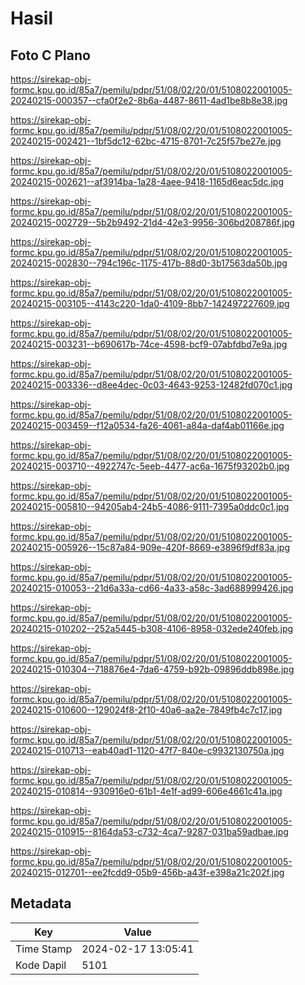 # Hasil

## Foto C Plano

https://sirekap-obj-formc.kpu.go.id/85a7/pemilu/pdpr/51/08/02/20/01/5108022001005-20240215-000357--cfa0f2e2-8b6a-4487-8611-4ad1be8b8e38.jpg

https://sirekap-obj-formc.kpu.go.id/85a7/pemilu/pdpr/51/08/02/20/01/5108022001005-20240215-002421--1bf5dc12-62bc-4715-8701-7c25f57be27e.jpg

https://sirekap-obj-formc.kpu.go.id/85a7/pemilu/pdpr/51/08/02/20/01/5108022001005-20240215-002621--af3914ba-1a28-4aee-9418-1165d6eac5dc.jpg

https://sirekap-obj-formc.kpu.go.id/85a7/pemilu/pdpr/51/08/02/20/01/5108022001005-20240215-002729--5b2b9492-21d4-42e3-9956-306bd208786f.jpg

https://sirekap-obj-formc.kpu.go.id/85a7/pemilu/pdpr/51/08/02/20/01/5108022001005-20240215-002830--794c196c-1175-417b-88d0-3b17563da50b.jpg

https://sirekap-obj-formc.kpu.go.id/85a7/pemilu/pdpr/51/08/02/20/01/5108022001005-20240215-003105--4143c220-1da0-4109-8bb7-142497227609.jpg

https://sirekap-obj-formc.kpu.go.id/85a7/pemilu/pdpr/51/08/02/20/01/5108022001005-20240215-003231--b690617b-74ce-4598-bcf9-07abfdbd7e9a.jpg

https://sirekap-obj-formc.kpu.go.id/85a7/pemilu/pdpr/51/08/02/20/01/5108022001005-20240215-003336--d8ee4dec-0c03-4643-9253-12482fd070c1.jpg

https://sirekap-obj-formc.kpu.go.id/85a7/pemilu/pdpr/51/08/02/20/01/5108022001005-20240215-003459--f12a0534-fa26-4061-a84a-daf4ab01166e.jpg

https://sirekap-obj-formc.kpu.go.id/85a7/pemilu/pdpr/51/08/02/20/01/5108022001005-20240215-003710--4922747c-5eeb-4477-ac6a-1675f93202b0.jpg

https://sirekap-obj-formc.kpu.go.id/85a7/pemilu/pdpr/51/08/02/20/01/5108022001005-20240215-005810--94205ab4-24b5-4086-9111-7395a0ddc0c1.jpg

https://sirekap-obj-formc.kpu.go.id/85a7/pemilu/pdpr/51/08/02/20/01/5108022001005-20240215-005926--15c87a84-909e-420f-8669-e3896f9df83a.jpg

https://sirekap-obj-formc.kpu.go.id/85a7/pemilu/pdpr/51/08/02/20/01/5108022001005-20240215-010053--21d6a33a-cd66-4a33-a58c-3ad688999426.jpg

https://sirekap-obj-formc.kpu.go.id/85a7/pemilu/pdpr/51/08/02/20/01/5108022001005-20240215-010202--252a5445-b308-4106-8958-032ede240feb.jpg

https://sirekap-obj-formc.kpu.go.id/85a7/pemilu/pdpr/51/08/02/20/01/5108022001005-20240215-010304--718876e4-7da6-4759-b92b-09896ddb898e.jpg

https://sirekap-obj-formc.kpu.go.id/85a7/pemilu/pdpr/51/08/02/20/01/5108022001005-20240215-010600--129024f8-2f10-40a6-aa2e-7849fb4c7c17.jpg

https://sirekap-obj-formc.kpu.go.id/85a7/pemilu/pdpr/51/08/02/20/01/5108022001005-20240215-010713--eab40ad1-1120-47f7-840e-c9932130750a.jpg

https://sirekap-obj-formc.kpu.go.id/85a7/pemilu/pdpr/51/08/02/20/01/5108022001005-20240215-010814--930916e0-61b1-4e1f-ad99-606e4661c41a.jpg

https://sirekap-obj-formc.kpu.go.id/85a7/pemilu/pdpr/51/08/02/20/01/5108022001005-20240215-010915--8164da53-c732-4ca7-9287-031ba59adbae.jpg

https://sirekap-obj-formc.kpu.go.id/85a7/pemilu/pdpr/51/08/02/20/01/5108022001005-20240215-012701--ee2fcdd9-05b9-456b-a43f-e398a21c202f.jpg


## Metadata

| Key        | Value               |
| ---------- | ------------------- |
| Time Stamp | 2024-02-17 13:05:41 |
| Kode Dapil | 5101                |



